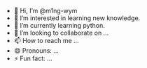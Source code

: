 - 👋 Hi, I’m @m1ng-wym
- 👀 I’m interested in learning new knowledge.
- 🌱 I’m currently learning python.
- 💞️ I’m looking to collaborate on ...
- 📫 How to reach me ...
- 😄 Pronouns: ...
- ⚡ Fun fact: ...

<!---
m1ng-wym/m1ng-wym is a ✨ special ✨ repository because its `README.md` (this file) appears on your GitHub profile.
You can click the Preview link to take a look at your changes.
--->
